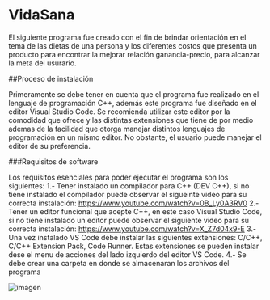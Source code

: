 # VidaSana
El siguiente programa fue creado con el fin de brindar orientación en el tema de las dietas 
de una persona y los diferentes costos que presenta un producto para encontrar la mejorar relación
ganancia-precio, para alcanzar la meta del usurario.

##Proceso de instalación

Primeramente se debe tener en cuenta que el programa fue realizado en el lenguaje de programación C++,
además este programa fue diseñado en el editor Visual Studio Code. Se recomienda utilizar este editor 
por la comodidad que ofrece y las distintas extensiones que tiene de por medio ademas de la facilidad
que otorga manejar distintos lenguajes de programación en un mismo editor. No obstante, el usuario puede
manejar el editor de su preferencia.

###Requisitos de software

Los requisitos esenciales para poder ejecutar el programa son los siguientes:
1.- Tener instalado un compilador para C++ (DEV C++), si no tiene instalado el compilador puede
observar el sigueinte video para su correcta instalación: https://www.youtube.com/watch?v=0B_Ly0A3RV0
2.- Tener un editor funcional que acepte C++, en este caso Visual Studio Code, si no tiene instalado
un editor puede observar el siguiente video para su correcta instalación: https://www.youtube.com/watch?v=X_Z7d04x9-E
3.- Una vez instalado VS Code debe instalar las siguientes extensiones: C/C++, C/C++ Extension Pack, Code Runner.
Estas extensiones se pueden instalar dese el menu de acciones del lado izquierdo del editor VS Code.
4.- Se debe crear una carpeta en donde se almacenaran los archivos del programa


![imagen](https://user-images.githubusercontent.com/90929324/167322563-f10532a8-8fce-4419-b977-4cbebdaabce8.png)
